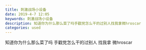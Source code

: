 ```yaml
---
title: 刺激战场小设备
date: 2019-4-7 12:05
keywords: 刺激战场小设备
description: 知道你为什么那么菜了吗手戳党怎么干的过别人找我拿微hroscar
categories: used
---
```

<td class="t_f" id="postmessage_3418872">

知道你为什么那么菜了吗 手戳党怎么干的过别人 找我拿 微hroscar<br/>
<img alt="" border="0" class="zoom" data-cf-modified-de9f3786b8a9b0310c4ff423-="" file="http://www.flw.ph/data/appbyme/upload/image/201904/07/af2lGgs5tNR0.jpg" id="aimg_fWusA" lazyloadthumb="1" onclick="" onmouseover="" src="http://www.flw.ph/data/appbyme/upload/image/201904/07/af2lGgs5tNR0.jpg"/><br/>
<img alt="" border="0" class="zoom" data-cf-modified-de9f3786b8a9b0310c4ff423-="" file="http://www.flw.ph/data/appbyme/upload/image/201904/07/IlfPRbjoWrA2.jpg" id="aimg_Vl3Ly" lazyloadthumb="1" onclick="" onmouseover="" src="http://www.flw.ph/data/appbyme/upload/image/201904/07/IlfPRbjoWrA2.jpg"/><br/>
</td>
